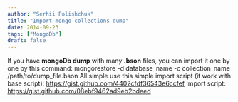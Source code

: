 ```yaml
---
author: "Serhii Polishchuk"
title: "Import mongo collections dump"
date: 2014-09-23
tags: ["MongoDb"]
draft: false
---
```

<!--more-->
If you have **mongoDb dump** with many **.bson** files, you can import it one by one by this command:
    mongorestore -d database_name -c collection_name /path/to/dump_file.bson
All simple use this simple import script (it work with base script):
    https://gist.github.com/4402cfdf36543e6ccfef
Import script:
    https://gist.github.com/08ebf9462ad9eb2bdeed
